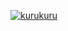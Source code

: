[![kurukuru](https://github.com/Riri-droid/kurukuru-spinner/blob/main/assests/dan-heng-dan-heng-hsr.gif?raw=true)](https://github.com/Riri-droid/assests/issues/1#issue-3351700522)


